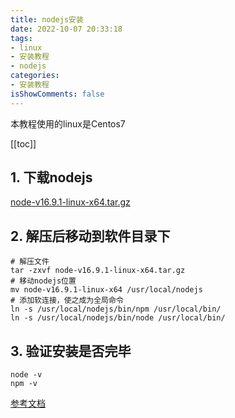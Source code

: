 ```yaml
---
title: nodejs安装
date: 2022-10-07 20:33:18
tags:
- linux
- 安装教程
- nodejs
categories:
- 安装教程
isShowComments: false
---
```


<Boxx/>

本教程使用的linux是Centos7

<!-- more -->

[[toc]]

## 1. 下载nodejs

[node-v16.9.1-linux-x64.tar.gz](https://repo.huaweicloud.com/nodejs/v16.9.1/node-v16.9.1-linux-x64.tar.gz)

## 2. 解压后移动到软件目录下
```shell
# 解压文件
tar -zxvf node-v16.9.1-linux-x64.tar.gz
# 移动nodejs位置
mv node-v16.9.1-linux-x64 /usr/local/nodejs
# 添加软连接，使之成为全局命令
ln -s /usr/local/nodejs/bin/npm /usr/local/bin/
ln -s /usr/local/nodejs/bin/node /usr/local/bin/
```

## 3. 验证安装是否完毕
```shell
node -v
npm -v
```

[参考文档](https://www.cnblogs.com/zhi-leaf/p/10979629.html)
